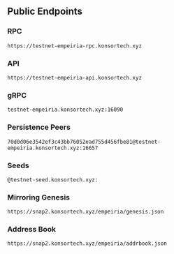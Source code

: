 ## Public Endpoints

### RPC
```
https://testnet-empeiria-rpc.konsortech.xyz
```

### API
```
https://testnet-empeiria-api.konsortech.xyz
```

### gRPC
```
testnet-empeiria.konsortech.xyz:16090
```

### Persistence Peers
```
70d0d06e3542ef3c43bb76052ead755d456fbe81@testnet-empeiria.konsortech.xyz:16657
```

### Seeds
```
@testnet-seed.konsortech.xyz:
```

### Mirroring Genesis
```
https://snap2.konsortech.xyz/empeiria/genesis.json
```

### Address Book
```
https://snap2.konsortech.xyz/empeiria/addrbook.json
```
